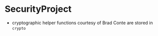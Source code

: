 # SecurityProject
- cryptographic helper functions courtesy of Brad Conte are stored in ```crypto```
